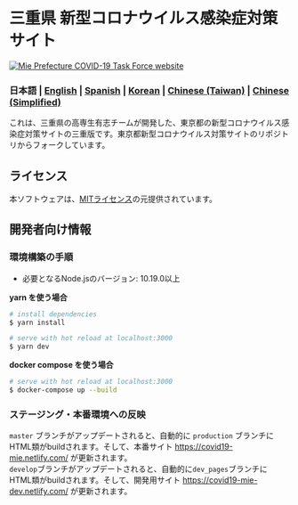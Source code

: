 # 三重県 新型コロナウイルス感染症対策サイト
[![Mie Prefecture COVID-19 Task Force website](https://user-images.githubusercontent.com/47916753/76599982-6f25fd00-6549-11ea-9fcb-87034c0b68a5.png)](https://covid19-mie.netlify.com/)

### 日本語 | [English](./README_EN.md) | [Spanish](./README_ES.md) | [Korean](./README_KO.md) | [Chinese (Taiwan)](./README_ZH_TW.md) | [Chinese (Simplified)](./README_ZH_CN.md)

これは、三重県の高専生有志チームが開発した、東京都の新型コロナウイルス感染症対策サイトの三重版です。東京都新型コロナウイルス対策サイトのリポジトリからフォークしています。

## ライセンス
本ソフトウェアは、[MITライセンス](./LICENSE.txt)の元提供されています。

## 開発者向け情報

### 環境構築の手順

- 必要となるNode.jsのバージョン: 10.19.0以上

**yarn を使う場合**
``` bash
# install dependencies
$ yarn install

# serve with hot reload at localhost:3000
$ yarn dev
```

**docker compose を使う場合**
```bash
# serve with hot reload at localhost:3000
$ docker-compose up --build
```

### ステージング・本番環境への反映

`master` ブランチがアップデートされると、自動的に `production` ブランチにHTML類がbuildされます。そして、本番サイト https://covid19-mie.netlify.com/ が更新されます。  
`develop`ブランチがアップデートされると、自動的に`dev_pages`ブランチにHTML類がbuildされます。そして、開発用サイト https://covid19-mie-dev.netlify.com/ が更新されます。
